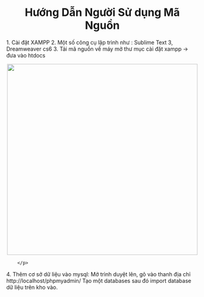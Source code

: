 <h1 align="center">Hướng Dẫn Người Sử dụng Mã Nguồn</h1>
<p>1.  Cài đặt XAMPP
2.	Một số công cụ lập trình như : Sublime Text 3, Dreamweaver cs6
3.	Tải mã nguồn về máy mở thư mục cài đặt xampp -> đưa vào htdocs</p>
 <p align="center">
			<img src="ht.jpg" width="500">
			
		</p>
<p>4.	Thêm cơ sở dữ liệu vào mysql:
 Mở trình duyệt lên, gõ vào thanh địa chỉ http://localhost/phpmyadmin/ 
 Tạo một  databases sau đó import database dữ liệu trên kho vào.</p>
